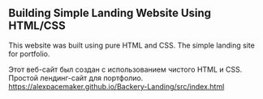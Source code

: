 ## Building Simple Landing Website Using HTML/CSS

This website was built using pure HTML and CSS. The simple landing site for portfolio.

Этот веб-сайт был создан с использованием чистого HTML и CSS. Простой лендинг-сайт для портфолио.
https://alexpacemaker.github.io/Backery-Landing/src/index.html
